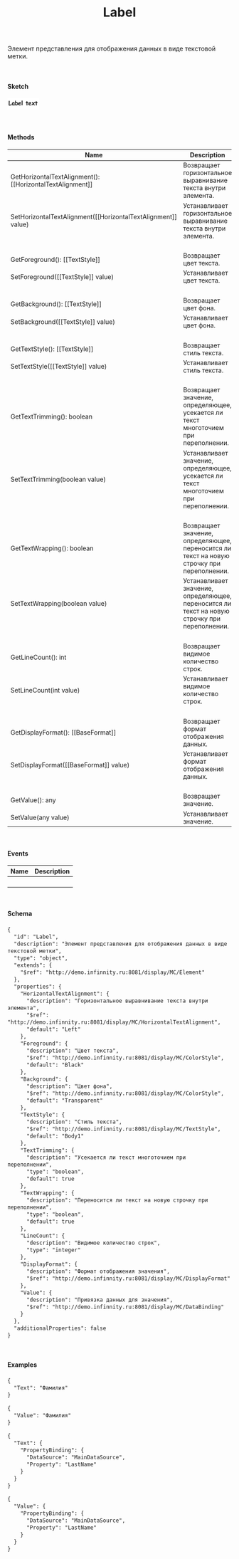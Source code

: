 ﻿---
layout: default
title: Label
position: 3
categories: 
tags: 
---

Элемент представления для отображения данных в виде текстовой метки.

   

#### Sketch

![](Label.png)

   

#### Methods

|Name|Description|
|----|-----------|
|GetHorizontalTextAlignment(): [[HorizontalTextAlignment]]|Возвращает горизонтальное выравнивание текста внутри элемента.|
|SetHorizontalTextAlignment([[HorizontalTextAlignment]] value)|Устанавливает горизонтальное выравнивание текста внутри элемента.|
| | |
|GetForeground(): [[TextStyle]]|Возвращает цвет текста.|
|SetForeground([[TextStyle]] value)|Устанавливает цвет текста.|
| | |
|GetBackground(): [[TextStyle]]|Возвращает цвет фона.|
|SetBackground([[TextStyle]] value)|Устанавливает цвет фона.|
| | |
|GetTextStyle(): [[TextStyle]]|Возвращает стиль текста.|
|SetTextStyle([[TextStyle]] value)|Устанавливает стиль текста.|
| | |
|GetTextTrimming(): boolean|Возвращает значение, определяющее, усекается ли текст многоточием при переполнении.|
|SetTextTrimming(boolean value)|Устанавливает значение, определяющее, усекается ли текст многоточием при переполнении.|
| | |
|GetTextWrapping(): boolean|Возвращает значение, определяющее, переносится ли текст на новую строчку при переполнении.|
|SetTextWrapping(boolean value)|Устанавливает значение, определяющее, переносится ли текст на новую строчку при переполнении.|
| | |
|GetLineCount(): int|Возвращает видимое количество строк.|
|SetLineCount(int value)|Устанавливает видимое количество строк.|
| | |
|GetDisplayFormat(): [[BaseFormat]]|Возвращает формат отображения данных.|
|SetDisplayFormat([[BaseFormat]] value)|Устанавливает формат отображения данных.|
| | |
|GetValue(): any|Возвращает значение.|
|SetValue(any value)|Устанавливает значение.|

   

#### Events

|Name|Description|
|----|-----------|
| | |

    

#### Schema

```
{
  "id": "Label",
  "description": "Элемент представления для отображения данных в виде текстовой метки",
  "type": "object",
  "extends": {
    "$ref": "http://demo.infinnity.ru:8081/display/MC/Element"
  },
  "properties": {
    "HorizontalTextAlignment": {
      "description": "Горизонтальное выравнивание текста внутри элемента",
      "$ref": "http://demo.infinnity.ru:8081/display/MC/HorizontalTextAlignment",
      "default": "Left"
    },
    "Foreground": {
      "description": "Цвет текста",
      "$ref": "http://demo.infinnity.ru:8081/display/MC/ColorStyle",
      "default": "Black"
    },
    "Background": {
      "description": "Цвет фона",
      "$ref": "http://demo.infinnity.ru:8081/display/MC/ColorStyle",
      "default": "Transparent"
    },
    "TextStyle": {
      "description": "Стиль текста",
      "$ref": "http://demo.infinnity.ru:8081/display/MC/TextStyle",
      "default": "Body1"
    },
    "TextTrimming": {
      "description": "Усекается ли текст многоточием при переполнении",
      "type": "boolean",
      "default": true
    },
    "TextWrapping": {
      "description": "Переносится ли текст на новую строчку при переполнении",
      "type": "boolean",
      "default": true
    },
    "LineCount": {
      "description": "Видимое количество строк",
      "type": "integer"
    },
    "DisplayFormat": {
      "description": "Формат отображения значения",
      "$ref": "http://demo.infinnity.ru:8081/display/MC/DisplayFormat"
    },
    "Value": {
      "description": "Привязка данных для значения",
      "$ref": "http://demo.infinnity.ru:8081/display/MC/DataBinding"
    }
  },
  "additionalProperties": false
}
```

  

#### Examples

```
{
  "Text": "Фамилия"
}
```

```
{
  "Value": "Фамилия"
}
```

```
{
  "Text": {
    "PropertyBinding": {
      "DataSource": "MainDataSource",
      "Property": "LastName"
    }
  }
}
```

```
{
  "Value": {
    "PropertyBinding": {
      "DataSource": "MainDataSource",
      "Property": "LastName"
    }
  }
}
```

 

 

